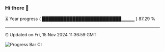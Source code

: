### Hi there 👋

⏳ Year progress { ██████████████████████████▁▁▁▁ } 87.29 %

---

⏰ Updated on Fri, 15 Nov 2024 11:36:59 GMT

![Progress Bar CI](https://github.com/IshwaranRudhara/GIT-ACTION/workflows/Progress%20Bar%20CI/badge.svg)
